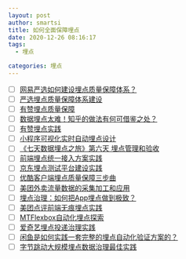 ```yaml
---
layout: post
author: smartsi
title: 如何全面保障埋点
date: 2020-12-26 08:16:17
tags:
  - 埋点

categories: 埋点
---
```


- [ ] [网易严选如何建设埋点质量保障体系？](https://mp.weixin.qq.com/s/uJd9wo9Ftsv_qXW64_yvzg)
- [ ] [严选埋点质量保障体系建设](https://mp.weixin.qq.com/s/Yb-YcylBH5Wj85AwpkuKYw)
- [ ] [有赞埋点质量保障](https://mp.weixin.qq.com/s/U1EN7g-GHmAPxJelZd_nFQ)
- [ ] [数据埋点太难！知乎的做法有何可借鉴之处？](https://mp.weixin.qq.com/s/IvGkPnYdifuAzrUV3MTyhA)
- [ ] [有赞埋点实践](https://mp.weixin.qq.com/s/g5NRLfIqZZBUvIVECkg-Tg)
- [ ] [小程序可视化实时自动埋点设计](https://mp.weixin.qq.com/s/g37cB0Qvn112yXpkrHKgnQ)
- [ ] [《七天数据埋点之旅》第六天 埋点管理和验收](https://mp.weixin.qq.com/s/nIuFWLCu139KW3LqYuX2TA)
- [ ] [前端埋点统一接入方案实践](https://mp.weixin.qq.com/s/Q1p-q2JAYoGb8Fz8O01b_A)
- [ ] [京东埋点测试平台建设实践](https://mp.weixin.qq.com/s/UOUjW6xp6oXKma9-GKeFYQ)
- [ ] [优酷客户端埋点质量保障三步曲](https://www.infoq.cn/article/pxkVQ5jB4q7efYV2Cw5C)
- [ ] [美团外卖流量数据的采集加工和应用](https://mp.weixin.qq.com/s/0qZh6YDqbV4DXhMV6drjTw)
- [ ] [埋点治理：如何把App埋点做到极致？](https://mp.weixin.qq.com/s/O_02RsP9U2N4cXQH5rc0zQ)
- [ ] [美团点评前端无痕埋点实践](https://mp.weixin.qq.com/s/ybf9eIJuvOJFRPql4WWh1w)
- [ ] [MTFlexbox自动化埋点探索](https://mp.weixin.qq.com/s/aJcboLm5MYiGW-QC8AHHyQ)
- [ ] [爱奇艺埋点投递治理实践](https://mp.weixin.qq.com/s/Z0GbbZpW81fr2vIrs3iSTQ)
- [ ] [闲鱼是如何实践一套完整的埋点自动化验证方案的？](https://mp.weixin.qq.com/s/jzFZUuj8C5mTUTZjjJ63GQ)
- [ ] [字节跳动大规模埋点数据治理最佳实践](https://mp.weixin.qq.com/s/TXq333oqraKAqfSXXMrHMQ)

